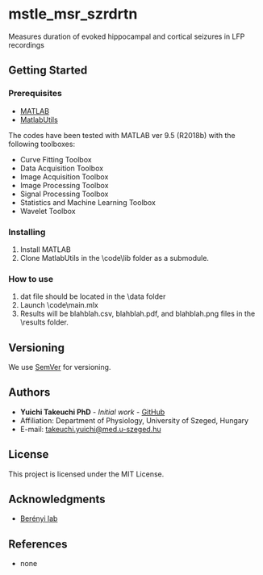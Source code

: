 # mstle_msr_szrdrtn
Measures duration of evoked hippocampal and cortical seizures in LFP recordings

## Getting Started

### Prerequisites
- [MATLAB](https://www.mathworks.com/products/matlab.html)
- [MatlabUtils](https://github.com/yuichi-takeuchi/MatlabUtils)

The codes have been tested with MATLAB ver 9.5 (R2018b) with the following toolboxes:
- Curve Fitting Toolbox
- Data Acquisition Toolbox
- Image Acquisition Toolbox
- Image Processing Toolbox
- Signal Processing Toolbox
- Statistics and Machine Learning Toolbox
- Wavelet Toolbox

### Installing
1. Install MATLAB
2. Clone MatlabUtils in the \code\lib folder as a submodule.

### How to use
1. dat file should be located in the \data folder
2. Launch \code\main.mlx
3. Results will be blahblah.csv, blahblah.pdf, and blahblah.png files in the \results folder.

## Versioning
We use [SemVer](http://semver.org/) for versioning.

## Authors
- **Yuichi Takeuchi PhD** - *Initial work* - [GitHub](https://github.com/yuichi-takeuchi)
- Affiliation: Department of Physiology, University of Szeged, Hungary
- E-mail: takeuchi.yuichi@med.u-szeged.hu

## License
This project is licensed under the MIT License.

## Acknowledgments
- [Berényi lab](http://www.berenyilab.com/)

## References
- none

